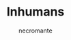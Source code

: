 ---
layout: post
type: tvserie
title: Inhumans
description: >-
  Após um golpe militar na cidade secreta de Attilan, uma família real de super-humanos liderada pelo Raio Negro é obrigada a se refugiar na Terra.
author: necromante
overview: >-
  Após um golpe militar na cidade secreta de Attilan, uma família real de super-humanos liderada pelo Raio Negro é obrigada a se refugiar na Terra.
poster_path: /zKfGip55oJ9tdzhyd9ayGyFFhuo.jpg
backdrop_path: /9GNdPoCSzWYeo2eYKFVLvzcG6Wg.jpg
tmdb_id: 68716
imdb_id: tt4154858
runtime: 43m
release_date: 2017-09-29T00:00:00
genres:
  - Ação
  - Aventura
  - Ficção científica
casts:
  - Anson Mount
  - Serinda Swan
  - Ken Leung
  - Eme Ikwuakor
  - Isabelle Cornish
  - Ellen Woglom
crews:
  - Scott Buck
trailer: zrN8a6uDJaI
certification: 12
adult: false
vote_average: 5.6
vote_count: 220
qualitys:
  - 1080p
  - 720p
audios:
  - Português
  - Inglês
extensions:
  - mkv
  - mp4
seasons:
  - season_number: 1
    name: 1 temporada
    overview: >-
      Sinopse da temporada.
    air_date: 2020-09-03T00:00:00.000Z
    episodes:
      - episode_number: 1
        name: Nome do episódio
        overview: >-
          Sinopse do episódio.
        air_date: 2020-01-01T00:00:00.000Z
        vote_average: 9
        vote_count: 1258
        downloads:
          - quality: 1080p
            audio: Dual Àudio
            size: 5GB
            server: Diversos
            urls:
             - hostname: twitter.com
               url: https://twitter.com/
             - hostname: youtube.com
               url: https://youtube.com/
          - quality: 720p
            audio: Dual Àudio
            size: 3GB
            server: Diversos
            urls:
             - hostname: twitter.com
               url: https://twitter.com/
             - hostname: youtube.com
               url: https://youtube.com/
          - quality: 480p
            audio: Dual Àudio
            size: 400MB
            server: Diversos
            urls:
             - hostname: twitter.com
               url: https://twitter.com/
             - hostname: youtube.com
               url: https://youtube.com/
---